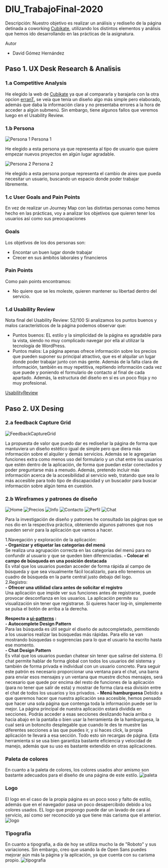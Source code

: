 # DIU_TrabajoFinal-2020

Descripción: Nuestro objetivo es realizar un análisis y rediseño de la página detinada a coworking [Cubikate](https://cubikate.es), utilizando los distintos elementos y análisis que hemos ido desarrollando en las prácticas de la asignatura.

Autor
 * David Gómez Hernández
 
## Paso 1. UX Desk Research & Analisis 

### 1.a Competitive Analysis
He elegido la web de [Cubikate](https://cubikate.es) ya que al compararla y barajarla con la otra opcion [erranT](https://www.errant.es/es/), se veía que tenía un diseño algo más simple pero elaborado, además que daba la información clara y no presentaba errores a la hora de acceder a algún submenú. Sin embargo, tiene algunos fallos que veremos luego en el Usability Review.

### 1.b Persona

![Persona 1](img/Persona1_Federico.png) Persona 1

He elegido a esta persona ya que representa al tipo de usuario que quiere empezar nuevos proyectos en algún lugar agradable.

![Persona 2](img/Persona1_Marta.png) Persona 2

He elegido a esta persona porque representa el cambio de aires que pueda necesitar un usuario, buscando un espacio donde poder trabajar libremente.

### 1.c User Goals and Pain Points
En vez de realizar un Journey Map con las distintas personas como hemos hecho en las prácticas, voy a analizar los objetivos que quieren tener los usuarios así como sus preocupaciones

### Goals
Los objetivos de los dos personas son:
- Encontar un buen lugar donde trabajar
- Crecer en sus ámbitos laborales y financieros

### Pain Points
Como pain points encontramos:
- No quiere que se les moleste, quieren mantener su libertad dentro del servicio.

### 1.d Usability Review
Nota final del Usability Review: 52/100
Si analizamos los puntos buenos y malos característicos de la página podemos observar que:
- Puntos buenos: EL estilo y la simplicidad de la página es agradable para la vista, siendo no muy complicado navegar por ella al utilizar la tecnología de WordPress.
- Puntos malos: La página apenas ofrece información sobre los precios que pueden suponer su principal atractivo, que es el alquilar un lugar donde poder trabajar junto con más gente. Además de la falta clara de información, también es muy repetitiva, repitiendo información cada vez que puede y poniendo el formulario de contacto al final de cada apartado. Además, la estructura del diseño en sí es un poco floja y no muy profesional.

[UsabilityReview](https://github.com/DavidGmezHdez/DIU_TrabajoFinal-2020) 

## Paso 2. UX Desing
### 2.a feedback Capture Grid

![FeedbackCaptureGrid](img/feedback-capture-grid.png) 

La propuesta de valor que puedo dar es rediseñar la página de forma que mantuviera un diseño estético igual de simple pero que diera más información sobre el alquiler y demás servicios. Además se le agregarían funciones extra como menos uso del formulario y un chat entre los usuarios que estén dentro de la aplicación, de forma que puedan estar conectados y poder preguntarse más a menudo.
Además, pretendo incluir más información acerca de la accesibilidad al servicio web, tratando que sea lo más accesible para todo tipo de discapacidad y un buscador para buscar información sobre algún tema en cuestión.


### 2.b Wireframes y patrones de diseño

![Home](img/Home.png)
![Precios](img/Precios.png)
![Info](img/Info.png)
![Contacto](img/Contacto.png)
![Perfil](img/Perfil.png)
![Chat](img/Chat.png)

Para la investigación de diseño y patrones he consultado las páginas que se nos dio en la respectiva práctica, obteniendo algunos patrones que nos pueden servir para la aplicación que vamos a hacer.

1.Navegación y exploración de la aplicación:  
    **- Organizar y etiquetar las categorías del menú**  
        Se realiza una agrupación correcta en las categorías del menú para no confundir al usuario y que se queden bien diferenciadas. 
    **- Colocar el campo de búsqueda en una posición destacada**  
        Es vital que los usuarios puedan acceder de forma rápida al campo de búsqueda y que sea visualmente fácil localizarlo, para ello tenemos un cuadro de búsqueda en la parte central justo debajo del logo.  
2.Registro:  
    **- Ofrecer una utilidad clara antes de solicitar el registro**  
        Una aplicación que impide ver sus funciones antes de registrarse, puede provocar desconfianza en los usuarios. La aplicación permite su visualización sin tener que registrarse. Si quieres hacer log-in, simplemente se pulsa el botón de arriba a la derecha.

**Respecto a [ui-patterns](https://ui-patterns.com/) :**   
    **- Autocomplete Design Pattern**  
        Para las búsqueda es útil seguir el diseño de autocompletado, permitiendo a los usuarios realizar las búsquedas más rápidas. Para ello se van mostrando búsquedas o sugerencias para lo que el usuario ha escrito hasta ese momento.  
    **- Chat Design Pattern**  
        Es vital que los usuarios puedan chatear sin tener que salirse del sistema. El chat permite hablar de forma global con todos los usuarios del sistema y también de forma privada e individual con un usuario concreto. Para seguir este patrón es necesario proporcionar una ventana para el chat, una barra para enviar esos mensajes y un ventana que muestre dichos mensajes, será necesario que quede por encima del resto de funciones de la aplicación (para no tener que salir de esta) y mostrar de forma clara esa división entre el chat de todos los usuarios y los privados.
    **- Menú hamburguesa**
        Debido a que queremos hacer que nuestra aplicación sea accesible, hemos pensado que hacer una sola página que contenga toda la información puede ser lo mejor. La página principal de nuestra aplicación estará dividida en secciones. Podrás acceder a esas secciones deslizando hacia arriba o hacia abajo en la pantalla o bien usar la herramienta de la hamburguesa, la cual será un botoncito desplegable que cuando le des te muestre las diferentes secciones a las que puedes ir, y si haces click, la propia aplicación te llevará a esa sección. Todo esto sin recargas de página. Esta herramienta si se usa bien garantiza bastante eficiencia y velocidad de manejo, además que su uso es bastante extendido en otras aplicaciones.


### Paleta de colores
En cuanto a la paleta de colores, los colores usados ahor amismo son bastante adecuados para el diseño de una página de este estilo.
![paleta](img/paleta-colores.png)

### Logo
El logo en el caso de la propia página es un poco soso y falto de estilo, además que en el navegador pasa un poco desapercibido debido a los colores usados. EL logo que propongo puede dar un lavado de cara al servicio, así como ser reconocido ya que tiene más carisma que el anterior.
![logo](img/logo.png)

### Tipografía
En cuanto a tipografía, a día de hoy se utiliza mucho la de "Roboto" y sus variaciones. Sin embargo, creo que usando la de Open Sans puedes mejorar aún más la página y la aplicación, ya que cuenta con su carisma propio.
![tipografia](img/Tipografia.png)
